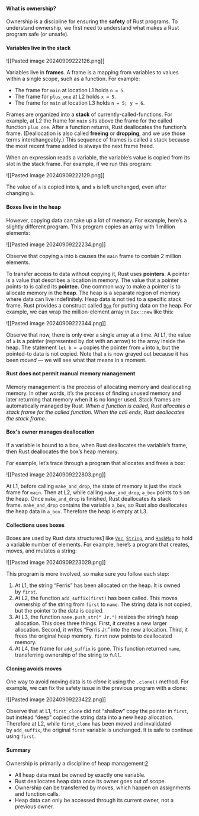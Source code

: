#### What is ownership?
Ownership is a discipline for ensuring the **safety** of Rust programs. To understand ownership, we first need to understand what makes a Rust program safe (or unsafe).
#### Variables live in the stack

![[Pasted image 20240909222126.png]]

Variables live in **frames**. A frame is a mapping from variables to values within a single scope, such as a function. For example:

- The frame for `main` at location L1 holds `n = 5`.
- The frame for `plus_one` at L2 holds `x = 5`.
- The frame for `main` at location L3 holds `n = 5; y = 6`.

Frames are organized into a **stack** of currently-called-functions. For example, at L2 the frame for `main` sits above the frame for the called function `plus_one`. After a function returns, Rust deallocates the function’s frame. (Deallocation is also called **freeing** or **dropping**, and we use those terms interchangeably.) This sequence of frames is called a stack because the most recent frame added is always the next frame freed.

When an expression reads a variable, the variable’s value is copied from its slot in the stack frame. For example, if we run this program:

![[Pasted image 20240909222129.png]]

The value of `a` is copied into `b`, and `a` is left unchanged, even after changing `b`.
#### Boxes live in the heap
However, copying data can take up a lot of memory. For example, here’s a slightly different program. This program copies an array with 1 million elements:

![[Pasted image 20240909222234.png]]

Observe that copying `a` into `b` causes the `main` frame to contain 2 million elements.

To transfer access to data without copying it, Rust uses **pointers**. A pointer is a value that describes a location in memory. The value that a pointer points-to is called its **pointee.** One common way to make a pointer is to allocate memory in the **heap**. The heap is a separate region of memory where data can live indefinitely. Heap data is not tied to a specific stack frame. Rust provides a construct called [`Box`](https://doc.rust-lang.org/std/boxed/index.html) for putting data on the heap. For example, we can wrap the million-element array in `Box::new` like this:

![[Pasted image 20240909222344.png]]

Observe that now, there is only ever a single array at a time. At L1, the value of `a` is a pointer (represented by dot with an arrow) to the array inside the heap. The statement `let b = a` copies the pointer from `a` into `b`, but the pointed-to data is not copied. Note that `a` is now grayed out because it has been _moved_ — we will see what that means in a moment.
#### Rust does not permit manual memory management
Memory management is the process of allocating memory and deallocating memory. In other words, it’s the process of finding unused memory and later returning that memory when it is no longer used. Stack frames are automatically managed by Rust. *When a function is called, Rust allocates a stack frame for the called function. When the call ends, Rust deallocates the stack frame.*

#### Box's owner manages deallocation
If a variable is bound to a box, when Rust deallocates the variable’s frame, then Rust deallocates the box’s heap memory.

For example, let’s trace through a program that allocates and frees a box:

![[Pasted image 20240909222803.png]]

At L1, before calling `make_and_drop`, the state of memory is just the stack frame for `main`. Then at L2, while calling `make_and_drop`, `a_box` points to `5` on the heap. Once `make_and_drop` is finished, Rust deallocates its stack frame. `make_and_drop` contains the variable `a_box`, so Rust also deallocates the heap data in `a_box`. Therefore the heap is empty at L3.

#### Collections uses boxes
Boxes are used by Rust data structures[1](https://rust-book.cs.brown.edu/ch04-01-what-is-ownership.html#boxed-data-structures) like [`Vec`](https://doc.rust-lang.org/std/vec/struct.Vec.html), [`String`](https://doc.rust-lang.org/std/string/struct.String.html), and [`HashMap`](https://doc.rust-lang.org/std/collections/struct.HashMap.html) to hold a variable number of elements. For example, here’s a program that creates, moves, and mutates a string:

![[Pasted image 20240909223029.png]]

This program is more involved, so make sure you follow each step:

1. At L1, the string “Ferris” has been allocated on the heap. It is owned by `first`.
2. At L2, the function `add_suffix(first)` has been called. This moves ownership of the string from `first` to `name`. The string data is not copied, but the pointer to the data is copied.
3. At L3, the function `name.push_str(" Jr.")` resizes the string’s heap allocation. This does three things. First, it creates a new larger allocation. Second, it writes “Ferris Jr.” into the new allocation. Third, it frees the original heap memory. `first` now points to deallocated memory.
4. At L4, the frame for `add_suffix` is gone. This function returned `name`, transferring ownership of the string to `full`.
#### Cloning avoids moves
One way to avoid moving data is to _clone_ it using the `.clone()` method. For example, we can fix the safety issue in the previous program with a clone:

![[Pasted image 20240909223422.png]]

Observe that at L1, `first_clone` did not “shallow” copy the pointer in `first`, but instead “deep” copied the string data into a new heap allocation. Therefore at L2, while `first_clone` has been moved and invalidated by `add_suffix`, the original `first` variable is unchanged. It is safe to continue using `first`.
#### Summary
Ownership is primarily a discipline of heap management:[2](https://rust-book.cs.brown.edu/ch04-01-what-is-ownership.html#pointer-management)

- All heap data must be owned by exactly one variable.
- Rust deallocates heap data once its owner goes out of scope.
- Ownership can be transferred by moves, which happen on assignments and function calls.
- Heap data can only be accessed through its current owner, not a previous owner.